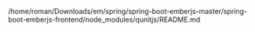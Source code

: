 /home/roman/Downloads/em/spring/spring-boot-emberjs-master/spring-boot-emberjs-frontend/node_modules/qunitjs/README.md